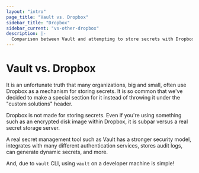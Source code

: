 ```yaml
---
layout: "intro"
page_title: "Vault vs. Dropbox"
sidebar_title: "Dropbox"
sidebar_current: "vs-other-dropbox"
description: |-
  Comparison between Vault and attempting to store secrets with Dropbox.
---
```


# Vault vs. Dropbox

It is an unfortunate truth that many organizations, big and small,
often use Dropbox as a mechanism for storing secrets. It is so common
that we've decided to make a special section for it instead of throwing
it under the "custom solutions" header.

Dropbox is not made for storing secrets. Even if you're using something
such as an encrypted disk image within Dropbox, it is subpar versus a
real secret storage server.

A real secret management tool such as Vault has a stronger security
model, integrates with many different authentication services, stores
audit logs, can generate dynamic secrets, and more.

And, due to `vault` CLI, using `vault` on a developer machine is
simple!
